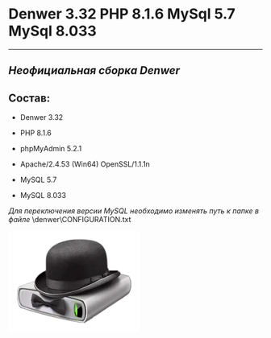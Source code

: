 # Denwer 3.32 PHP 8.1.6 MySql 5.7 MySql 8.033
---
## _Неофициальная сборка Denwer_

## Состав:

* Denwer 3.32

* PHP 8.1.6

* phpMуAdmin 5.2.1

* Apache/2.4.53 (Win64) OpenSSL/1.1.1n

* MySQL 5.7

* MySQL 8.033

_Для переключения версии MySQL необходимо изменять путь к папке в файле_ \denwer\CONFIGURATION.txt
<div>
  <img src="https://github.com/eduardlt/Denwer332-PHP81-MySql57-80/blob/main/assets/Denwer.png"  width = 260 height = 200>
</div>

